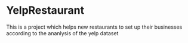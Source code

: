 # YelpRestaurant
 This is a project which helps new restaurants to set up their businesses according to the ananlysis of the yelp dataset
